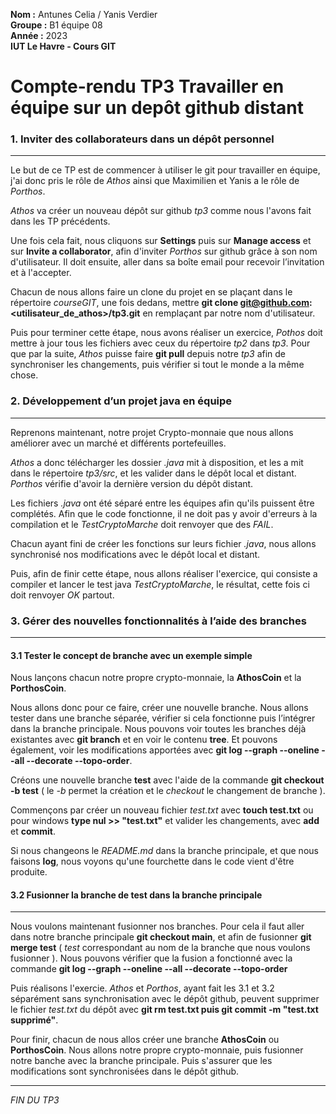 **Nom :** Antunes Celia / Yanis Verdier   
**Groupe :** B1 équipe 08   
**Année :** 2023   
**IUT Le Havre - Cours GIT**   

# Compte-rendu TP3 Travailler en équipe sur un depôt github distant


### 1. Inviter des collaborateurs dans un dépôt personnel

***

Le but de ce TP est de commencer à utiliser le git pour travailler en équipe, j'ai donc pris le rôle de *Athos* ainsi que Maximilien et Yanis a le rôle de *Porthos*.

*Athos* va créer un nouveau dépôt sur github *tp3* comme nous l'avons fait dans les TP précédents.

Une fois cela fait, nous cliquons sur **Settings** puis sur **Manage access** et sur **Invite a collaborator**, afin d'inviter *Porthos* sur github grâce à son nom d'utilisateur. Il doit ensuite, aller  dans sa boîte email pour recevoir l’invitation et à l'accepter.

Chacun de nous allons faire un clone du projet en se plaçant dans le répertoire *courseGIT*, une fois dedans, mettre **git clone git@github.com:<utilisateur_de_athos>/tp3.git** en remplaçant par notre nom d'utilisateur.

Puis pour terminer cette étape, nous avons réaliser un exercice, *Pothos* doit mettre à jour tous les fichiers avec ceux du répertoire *tp2* dans *tp3*. Pour que par la suite, *Athos* puisse faire **git pull** depuis notre *tp3* afin de synchroniser les changements, puis vérifier si tout le monde a la même chose.

### 2. Développement d’un projet java en équipe

***

Reprenons maintenant, notre projet Crypto-monnaie que nous allons améliorer avec un marché et différents portefeuilles.

*Athos* a donc télécharger les dossier *.java* mit à disposition, et les a mit dans le répertoire *tp3/src*, et les valider dans le dépôt local et distant. *Porthos* vérifie d'avoir la dernière version du dépôt distant.

Les fichiers *.java* ont été séparé entre les équipes afin qu'ils puissent être complétés. Afin que le code fonctionne, il ne doit pas y avoir d'erreurs à la compilation et le *TestCryptoMarche* doit renvoyer que des *FAIL*.

Chacun ayant fini de créer les fonctions sur leurs fichier *.java*, nous allons synchronisé nos modifications avec le dépôt local et distant.

Puis, afin de finir cette étape, nous allons réaliser l'exercice, qui consiste a compiler et lancer le test java *TestCryptoMarche*, le résultat, cette fois ci doit renvoyer *OK* partout.

### 3. Gérer des nouvelles fonctionnalités à l’aide des branches

***

#### 3.1 Tester le concept de branche avec un exemple simple

Nous lançons chacun notre propre crypto-monnaie, la **AthosCoin** et la **PorthosCoin**.

Nous allons donc pour ce faire, créer une nouvelle branche. Nous allons tester dans une branche séparée, vérifier si cela fonctionne puis l’intégrer dans la branche principale. Nous pouvons voir toutes les branches déjà existantes avec **git branch** et en voir le contenu **tree**. Et pouvons également, voir les modifications apportées avec **git log --graph --oneline --all --decorate --topo-order**.

Créons une nouvelle branche **test** avec l'aide de la commande **git checkout -b test** ( le *-b* permet la création et le *checkout* le changement de branche ).

Commençons par créer un nouveau fichier *test.txt* avec **touch test.txt** ou pour windows **type nul >> "test.txt"** et valider les changements, avec **add** et **commit**.

Si nous changeons le *README.md* dans la branche principale, et que nous faisons **log**, nous voyons qu'une fourchette dans le code vient d'être produite.

#### 3.2 Fusionner la branche de test dans la branche principale

***

Nous voulons maintenant fusionner nos branches. Pour cela il faut aller dans notre branche principale **git checkout main**, et afin de fusionner **git merge test** ( *test* correspondant au nom de la branche que nous voulons fusionner ).
Nous pouvons vérifier que la fusion a fonctionné avec la commande **git log --graph --oneline --all --decorate --topo-order**

Puis réalisons l'exercie. *Athos* et *Porthos*, ayant fait les 3.1 et 3.2 séparément sans synchronisation avec le dépôt github, peuvent supprimer le fichier *test.txt* du dépôt avec **git rm test.txt puis git commit -m "test.txt supprimé"**.

Pour finir, chacun de nous allos créer une branche **AthosCoin** ou **PorthosCoin**. Nous allons notre propre crypto-monnaie, puis fusionner notre banche avec la branche principale. Puis s'assurer que les modifications sont synchronisées dans le dépôt github.

***

*FIN DU TP3*